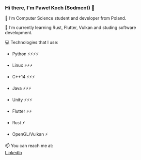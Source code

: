 ### Hi there, I'm Paweł Koch (Sodment) 👋

🔭 I’m Computer Science student and developer from Poland.

🌱 I’m currently learning Rust, Flutter, Vulkan and studing software development.

💻 Technologies that I use:
- Python ⚡⚡⚡⚡
- Linux ⚡⚡⚡
- C++14 ⚡⚡⚡
- Java ⚡⚡⚡
- Unity ⚡⚡⚡
- Flutter ⚡⚡
- Rust ⚡

- OpenGL/Vulkan ⚡

📫 You can reach me at:<br>
[LinkedIn](https://www.linkedin.com/in/pawe%C5%82-koch-032149178/)

<!--
**Sodment/Sodment** is a ✨ _special_ ✨ repository because its `README.md` (this file) appears on your GitHub profile.

Here are some ideas to get you started:

- 🔭 I’m currently working on ...
- 🌱 I’m currently learning ...
- 👯 I’m looking to collaborate on ...
- 🤔 I’m looking for help with ...
- 💬 Ask me about ...
- 📫 How to reach me: ...
- 😄 Pronouns: ...
- ⚡ Fun fact: ...
-->
